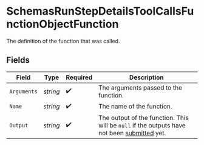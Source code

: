 # SchemasRunStepDetailsToolCallsFunctionObjectFunction

The definition of the function that was called.


## Fields

| Field                                                                                                                                     | Type                                                                                                                                      | Required                                                                                                                                  | Description                                                                                                                               |
| ----------------------------------------------------------------------------------------------------------------------------------------- | ----------------------------------------------------------------------------------------------------------------------------------------- | ----------------------------------------------------------------------------------------------------------------------------------------- | ----------------------------------------------------------------------------------------------------------------------------------------- |
| `Arguments`                                                                                                                               | *string*                                                                                                                                  | :heavy_check_mark:                                                                                                                        | The arguments passed to the function.                                                                                                     |
| `Name`                                                                                                                                    | *string*                                                                                                                                  | :heavy_check_mark:                                                                                                                        | The name of the function.                                                                                                                 |
| `Output`                                                                                                                                  | *string*                                                                                                                                  | :heavy_check_mark:                                                                                                                        | The output of the function. This will be `null` if the outputs have not been [submitted](/docs/api-reference/runs/submitToolOutputs) yet. |